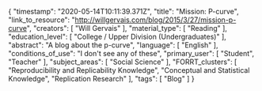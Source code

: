 {
    "timestamp": "2020-05-14T10:11:39.371Z",
    "title": "Mission: P-curve",
    "link_to_resource": "http://willgervais.com/blog/2015/3/27/mission-p-curve",
    "creators": [
        "Will Gervais"
    ],
    "material_type": [
        "Reading"
    ],
    "education_level": [
        "College / Upper Division (Undergraduates)"
    ],
    "abstract": "A blog about the p-curve",
    "language": [
        "English"
    ],
    "conditions_of_use": "I don't see any of these",
    "primary_user": [
        "Student",
        "Teacher"
    ],
    "subject_areas": [
        "Social Science"
    ],
    "FORRT_clusters": [
        "Reproducibility and Replicability Knowledge",
        "Conceptual and Statistical Knowledge",
        "Replication Research"
    ],
    "tags": [
        "Blog"
    ]
}